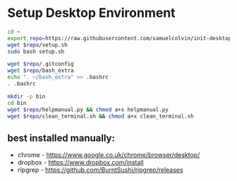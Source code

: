 # Setup Desktop Environment

```bash
cd ~
export repo=https://raw.githubusercontent.com/samuelcolvin/init-desktop/master
wget $repo/setup.sh
sudo bash setup.sh

wget $repo/.gitconfig
wget $repo/bash_extra
echo ". ~/bash_extra" >> .bashrc
. .bashrc

mkdir -p bin
cd bin
wget $repo/helpmanual.py && chmod a+x helpmanual.py
wget $repo/clean_terminal.sh && chmod a+x clean_terminal.sh
```

## best installed manually:

* chrome - https://www.google.co.uk/chrome/browser/desktop/
* dropbox - https://www.dropbox.com/install
* ripgrep - https://github.com/BurntSushi/ripgrep/releases
